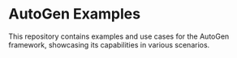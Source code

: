 # AutoGen Examples

This repository contains examples and use cases for the AutoGen framework, showcasing its capabilities in various scenarios.
